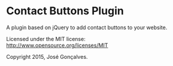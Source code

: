 # Contact Buttons Plugin

A plugin based on jQuery to add contact buttons to your website.

Licensed under the MIT license:  
http://www.opensource.org/licenses/MIT

Copyright 2015, José Gonçalves.